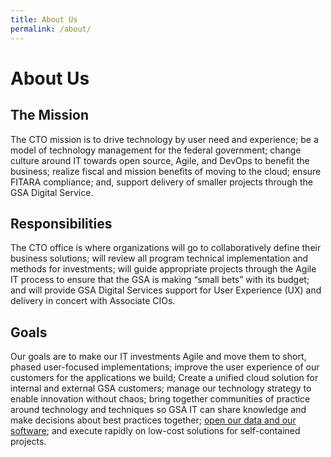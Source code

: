 ```yaml
---
title: About Us
permalink: /about/
---
```


# About Us

## The Mission

The CTO mission is to drive technology by user need and experience; be a model of technology management for the federal government; change culture around IT towards open source, Agile, and DevOps to benefit the business; realize fiscal and mission benefits of moving to the cloud; ensure FITARA compliance; and, support delivery of smaller projects through the GSA Digital Service.

## Responsibilities

The CTO office is where organizations will go to collaboratively define their business solutions; will review all program technical implementation and methods for investments; will guide appropriate projects through the Agile IT process to ensure that the GSA is making “small bets” with its budget; and will provide GSA Digital Services support for User Experience (UX) and delivery in concert with Associate CIOs.

## Goals

Our goals are to make our IT investments Agile and move them to short, phased user-focused implementations; improve the user experience of our customers for the applications we build; Create a unified cloud solution for internal and external GSA customers; manage our technology strategy to enable innovation without chaos; bring together communities of practice around technology and techniques so GSA IT can share knowledge and make decisions about best practices together; [open our data and our software](http://open.gsa.gov/); and execute rapidly on low-cost solutions for self-contained projects.
